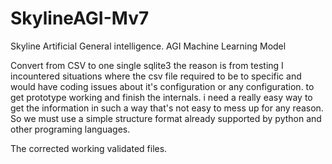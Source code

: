 # SkylineAGI-Mv7
Skyline Artificial General intelligence. AGI Machine Learning Model

Convert from CSV to one single sqlite3
the reason is from testing I incountered situations 
where the csv file required to be to specific and would
have coding issues about it's configuration or any configuration.
to get prototype working and finish the internals.
i need a really easy way to get the information in such a way
that's not easy to mess up for any reason.
So we must use a simple structure format already
supported by python and other programing languages.

The corrected working validated files.
